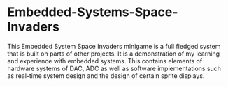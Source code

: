 # Embedded-Systems-Space-Invaders
This Embedded System Space Invaders minigame is a full fledged system that is built on parts of other projects. It is a demonstration of my learning and experience with embedded systems. This contains elements of hardware systems of DAC, ADC as well as software implementations such as real-time system design and the design of certain sprite displays.
